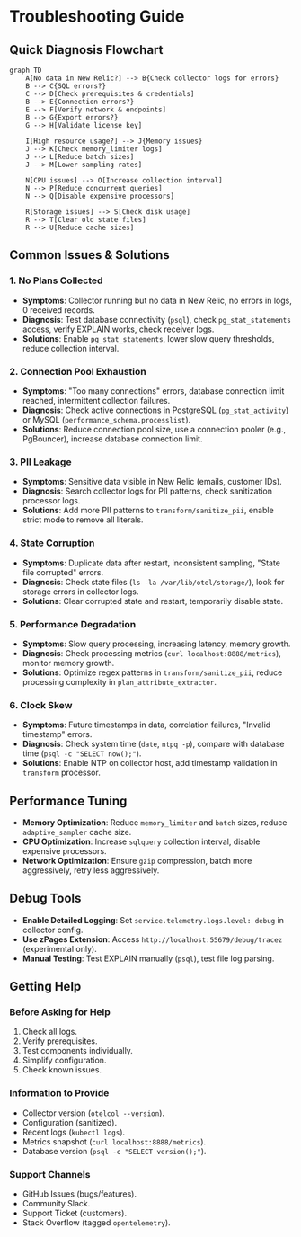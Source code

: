 # Troubleshooting Guide

## Quick Diagnosis Flowchart

```mermaid
graph TD
    A[No data in New Relic?] --> B{Check collector logs for errors}
    B --> C{SQL errors?}
    C --> D[Check prerequisites & credentials]
    B --> E{Connection errors?}
    E --> F[Verify network & endpoints]
    B --> G{Export errors?}
    G --> H[Validate license key]

    I[High resource usage?] --> J{Memory issues}
    J --> K[Check memory_limiter logs]
    J --> L[Reduce batch sizes]
    J --> M[Lower sampling rates]

    N[CPU issues] --> O[Increase collection interval]
    N --> P[Reduce concurrent queries]
    N --> Q[Disable expensive processors]

    R[Storage issues] --> S[Check disk usage]
    R --> T[Clear old state files]
    R --> U[Reduce cache sizes]
```

## Common Issues & Solutions

### 1. No Plans Collected

*   **Symptoms**: Collector running but no data in New Relic, no errors in logs, 0 received records.
*   **Diagnosis**: Test database connectivity (`psql`), check `pg_stat_statements` access, verify EXPLAIN works, check receiver logs.
*   **Solutions**: Enable `pg_stat_statements`, lower slow query thresholds, reduce collection interval.

### 2. Connection Pool Exhaustion

*   **Symptoms**: "Too many connections" errors, database connection limit reached, intermittent collection failures.
*   **Diagnosis**: Check active connections in PostgreSQL (`pg_stat_activity`) or MySQL (`performance_schema.processlist`).
*   **Solutions**: Reduce connection pool size, use a connection pooler (e.g., PgBouncer), increase database connection limit.

### 3. PII Leakage

*   **Symptoms**: Sensitive data visible in New Relic (emails, customer IDs).
*   **Diagnosis**: Search collector logs for PII patterns, check sanitization processor logs.
*   **Solutions**: Add more PII patterns to `transform/sanitize_pii`, enable strict mode to remove all literals.

### 4. State Corruption

*   **Symptoms**: Duplicate data after restart, inconsistent sampling, "State file corrupted" errors.
*   **Diagnosis**: Check state files (`ls -la /var/lib/otel/storage/`), look for storage errors in collector logs.
*   **Solutions**: Clear corrupted state and restart, temporarily disable state.

### 5. Performance Degradation

*   **Symptoms**: Slow query processing, increasing latency, memory growth.
*   **Diagnosis**: Check processing metrics (`curl localhost:8888/metrics`), monitor memory growth.
*   **Solutions**: Optimize regex patterns in `transform/sanitize_pii`, reduce processing complexity in `plan_attribute_extractor`.

### 6. Clock Skew

*   **Symptoms**: Future timestamps in data, correlation failures, "Invalid timestamp" errors.
*   **Diagnosis**: Check system time (`date`, `ntpq -p`), compare with database time (`psql -c "SELECT now();"`).
*   **Solutions**: Enable NTP on collector host, add timestamp validation in `transform` processor.

## Performance Tuning

*   **Memory Optimization**: Reduce `memory_limiter` and `batch` sizes, reduce `adaptive_sampler` cache size.
*   **CPU Optimization**: Increase `sqlquery` collection interval, disable expensive processors.
*   **Network Optimization**: Ensure `gzip` compression, batch more aggressively, retry less aggressively.

## Debug Tools

*   **Enable Detailed Logging**: Set `service.telemetry.logs.level: debug` in collector config.
*   **Use zPages Extension**: Access `http://localhost:55679/debug/tracez` (experimental only).
*   **Manual Testing**: Test EXPLAIN manually (`psql`), test file log parsing.

## Getting Help

### Before Asking for Help

1.  Check all logs.
2.  Verify prerequisites.
3.  Test components individually.
4.  Simplify configuration.
5.  Check known issues.

### Information to Provide

*   Collector version (`otelcol --version`).
*   Configuration (sanitized).
*   Recent logs (`kubectl logs`).
*   Metrics snapshot (`curl localhost:8888/metrics`).
*   Database version (`psql -c "SELECT version();"`).

### Support Channels

*   GitHub Issues (bugs/features).
*   Community Slack.
*   Support Ticket (customers).
*   Stack Overflow (tagged `opentelemetry`).
